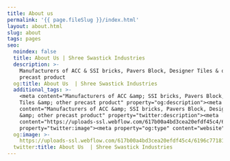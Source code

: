 ```yaml
---
title: About us
permalink: '{{ page.fileSlug }}/index.html'
layout: about.html
slug: about
tags: pages
seo:
  noindex: false
  title: About Us | Shree Swastick Industries
  description: >-
    Manufacturers of ACC & SSI bricks, Pavers Block, Designer Tiles & other
    precast product
  og:title: About Us  | Shree Swastick Industries
  additional_tags: >-
    <meta content="Manufacturers of ACC &amp; SSI bricks, Pavers Block, Designer
    Tiles &amp; other precast product" property="og:description"><meta
    content="Manufacturers of ACC &amp; SSI bricks, Pavers Block, Designer Tiles
    &amp; other precast product" property="twitter:description"><meta
    content="https://uploads-ssl.webflow.com/617b00a4bd3cea20efdf45c4/6196c77181daeb0fc94fddd3_Full%20logo.png"
    property="twitter:image"><meta property="og:type" content="website">
  og:image: >-
    https://uploads-ssl.webflow.com/617b00a4bd3cea20efdf45c4/6196c77181daeb0fc94fddd3_Full%20logo.png
  twitter:title: About Us  | Shree Swastick Industries
---
```




